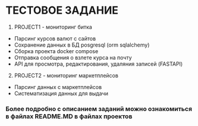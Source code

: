 # ТЕСТОВОЕ ЗАДАНИЕ
1. PROJECT1 - мониторинг битка
   
  - Парсинг курсов валют с сайтов
  - Сохранение данных в БД posgresql (orm sqlalchemy)
  - Сборка проекта docker compose
  - Отправка сообщения о взлете курса на почту 
  - API для просмотра, редактирования, удаляния записей (FASTAPI)
    
2. PROJECT2 - мониторинг маркетплейсов

 - Парсинг данных с маркетплейсов
 - Систематизация данных для выдачи

### Более подробно с описанием заданий можно ознакомиться в файлах README.MD в файлах проектов
